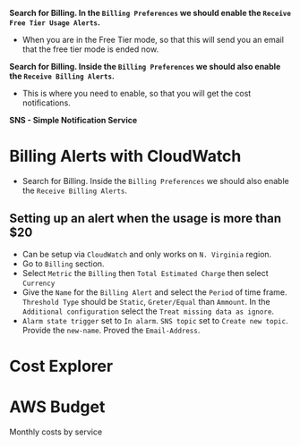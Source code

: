 **Search for Billing. In the `Billing Preferences` we should enable the `Receive Free Tier Usage Alerts`.** 
- When you are in the Free Tier mode, so that this will send you an email that the free tier mode is ended now.

**Search for Billing. Inside the `Billing Preferences` we should also enable the `Receive Billing Alerts`.** 
- This is where you need to enable, so that you will get the cost notifications.

**SNS - Simple Notification Service**


# Billing Alerts with CloudWatch
- Search for Billing. Inside the `Billing Preferences` we should also enable the `Receive Billing Alerts`.

## Setting up an alert when the usage is more than $20
- Can be setup via `CloudWatch` and only works on `N. Virginia` region.
- Go to `Billing` section.
- Select `Metric` the `Billing` then `Total Estimated Charge` then select `Currency`
- Give the `Name` for the `Billing Alert` and select the `Period` of time frame. `Threshold Type` should be `Static`, `Greter/Equal` than `Ammount`. In the `Additional configuration` select the `Treat missing data as ignore`.
- `Alarm state trigger` set to `In alarm`. `SNS topic` set to `Create new topic`. Provide the `new-name`. Proved the `Email-Address`.

# Cost Explorer

# AWS Budget

Monthly costs by service
